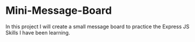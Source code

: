 # Mini-Message-Board
In this project I will create a small message board to practice the Express JS Skills I have been learning. 

